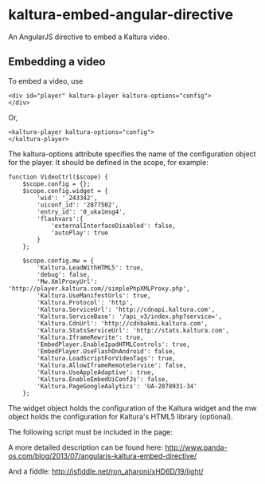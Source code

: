 kaltura-embed-angular-directive
===============================

An AngularJS directive to embed a Kaltura video.

Embedding a video
-------------------------------
To embed a video, use

    <div id="player" kaltura-player kaltura-options="config">
    </div>

Or,

    <kaltura-player kaltura-options="config">
    </kaltura-player>

The kaltura-options attribute specifies the name of the configuration object for the player.
It should be defined in the scope, for example:

    function VideoCtrl($scope) {
        $scope.config = {};
        $scope.config.widget = {
            'wid': '_243342',
            'uiconf_id': '2877502',
            'entry_id': '0_uka1msg4',
            'flashvars':{
                'externalInterfaceDisabled': false,
                'autoPlay': true
            }
        };
     
        $scope.config.mw = {
            'Kaltura.LeadWithHTML5': true,
            'debug': false,
            'Mw.XmlProxyUrl': 'http://player.kaltura.com//simplePhpXMLProxy.php',
            'Kaltura.UseManifestUrls': true,
            'Kaltura.Protocol': 'http',
            'Kaltura.ServiceUrl': 'http://cdnapi.kaltura.com',
            'Kaltura.ServiceBase': '/api_v3/index.php?service=',
            'Kaltura.CdnUrl': 'http://cdnbakmi.kaltura.com',
            'Kaltura.StatsServiceUrl': 'http://stats.kaltura.com',
            'Kaltura.IframeRewrite': true,
            'EmbedPlayer.EnableIpadHTMLControls': true,
            'EmbedPlayer.UseFlashOnAndroid': false,
            'Kaltura.LoadScriptForVideoTags': true,
            'Kaltura.AllowIframeRemoteService': false,
            'Kaltura.UseAppleAdaptive': true,
            'Kaltura.EnableEmbedUiConfJs': false,
            'Kaltura.PageGoogleAalytics': 'UA-2078931-34'
        };

The widget object holds the configuration of the Kaltura widget and the mw object holds 
the configuration for Kaltura's HTML5 library (optional).

The following script must be included in the page:
<script type='text/javascript' src="http://player.kaltura.com/mwEmbedLoader.php"></script>

A more detailed description can be found here:
http://www.panda-os.com/blog/2013/07/angularjs-kaltura-embed-directive/

And a fiddle:
http://jsfiddle.net/ron_aharoni/xHD6D/19/light/
